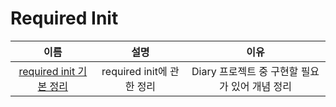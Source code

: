 # Required Init
| 이름 | 설명 | 이유 |
| :-: | :-: | :-: |
| [required init 기본 정리](https://github.com/KayAhn0126/iOS-Study/tree/main/GrammarAndKnowledge/RequiredInit/Basic_RequiredInit)| required init에 관한 정리 | Diary 프로젝트 중 구현할 필요가 있어 개념 정리 |
